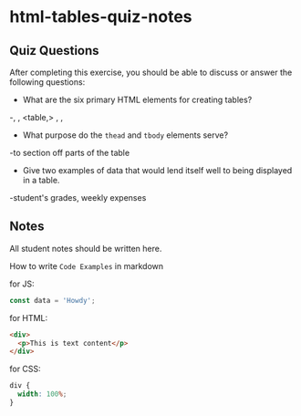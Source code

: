 # html-tables-quiz-notes

## Quiz Questions

After completing this exercise, you should be able to discuss or answer the following questions:

- What are the six primary HTML elements for creating tables?

-<tr>, <th>, <table,> <tbody>, <td>, <thead>

- What purpose do the `thead` and `tbody` elements serve?

-to section off parts of the table

- Give two examples of data that would lend itself well to being displayed in a table.

-student's grades, weekly expenses

## Notes

All student notes should be written here.

How to write `Code Examples` in markdown

for JS:

```javascript
const data = 'Howdy';
```

for HTML:

```html
<div>
  <p>This is text content</p>
</div>
```

for CSS:

```css
div {
  width: 100%;
}
```

